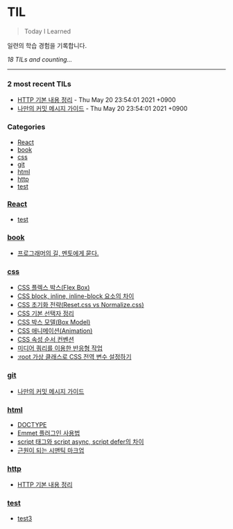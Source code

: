 # TIL
> Today I Learned

일련의 학습 경험을 기록합니다.


_18 TILs and counting..._

---

### 2 most recent TILs

- [HTTP 기본 내용 정리](http/210410_http-basics.md) - Thu May 20 23:54:01 2021 +0900
- [나만의 커밋 메시지 가이드](git/my-commit-guide.md) - Thu May 20 23:54:01 2021 +0900

### Categories

- [React](#React)
- [book](#book)
- [css](#css)
- [git](#git)
- [html](#html)
- [http](#http)
- [test](#test)

### [React](#React)
- [test](React/test.md)

### [book](#book)
- [프로그래머의 길, 멘토에게 묻다.](book/apprenticeship-patterns.md)

### [css](#css)
- [CSS 플렉스 박스(Flex Box)](css/2104030_css-flex.md)
- [CSS block, inline, inline-block 요소의 차이](css/210404_block-inline-inline-block.md)
- [CSS 초기화 전략(Reset.css vs Normalize.css)](css/210405_reset-css.md)
- [CSS 기본 선택자 정리](css/210408_css-basics.md)
- [CSS 박스 모델(Box Model)](css/210409_css-box-model.md)
- [CSS 애니메이션(Animation)](css/210429_css-animations.md)
- [CSS 속성 순서 컨벤션](css/210504-css-property-order.md)
- [미디어 쿼리를 이용한 반응형 작업](css/210514-css-media-query-basics.md)
- [:root 가상 클래스로 CSS 전역 변수 설정하기](css/root-selector.md)

### [git](#git)
- [나만의 커밋 메시지 가이드](git/my-commit-guide.md)

### [html](#html)
- [DOCTYPE](html/210404_doctype.md)
- [Emmet 플러그인 사용법](html/210406_emmet.md)
- [script 태그와 script async, script defer의 차이](html/210520_script-async-defer.md)
- [근원이 되는 시맨틱 마크업](html/semantic.md)

### [http](#http)
- [HTTP 기본 내용 정리](http/210410_http-basics.md)

### [test](#test)
- [test3](test/test.md)

[1]: https://simonwillison.net/2020/Apr/20/self-rewriting-readme/
[2]: https://github.com/jbranchaud/til

